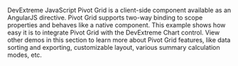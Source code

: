 DevExtreme JavaScript Pivot Grid is a client-side component available as an AngularJS directive. Pivot Grid supports two-way binding to scope properties and behaves like a native component. This example shows how easy it is to integrate Pivot Grid with the DevExtreme Chart control. View other demos in this section to learn more about Pivot Grid features, like data sorting and exporting, customizable layout, various summary calculation modes, etc.